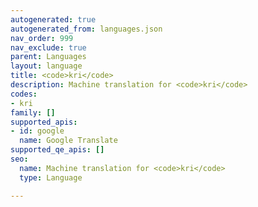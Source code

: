 ```yaml
---
autogenerated: true
autogenerated_from: languages.json
nav_order: 999
nav_exclude: true
parent: Languages
layout: language
title: <code>kri</code>
description: Machine translation for <code>kri</code>
codes:
- kri
family: []
supported_apis:
- id: google
  name: Google Translate
supported_qe_apis: []
seo:
  name: Machine translation for <code>kri</code>
  type: Language

---
```


